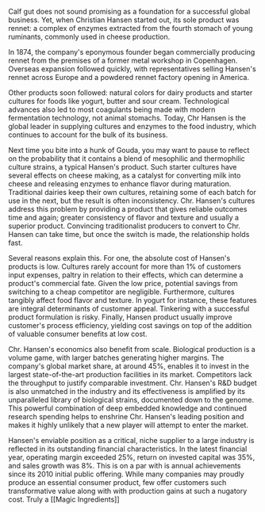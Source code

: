 Calf gut does not sound promising as a foundation for a successful global business. Yet, when Christian Hansen started out, its sole product was rennet: a complex of enzymes extracted from the fourth stomach of young ruminants, commonly used in cheese production.

In 1874, the company's eponymous founder began commercially producing rennet from the premises of a former metal workshop in Copenhagen. Overseas expansion followed quickly, with representatives selling Hansen's rennet across Europe and a powdered rennet factory opening in America.

Other products soon followed: natural colors for dairy products and starter cultures for foods like yogurt, butter and sour cream. Technological advances also led to most coagulants being made with modern fermentation technology, not animal stomachs. Today, Chr Hansen is the global leader in supplying cultures and enzymes to the food industry, which continues to account for the bulk of its business. 

Next time you bite into a hunk of Gouda, you may want to pause to reflect on the probability that it contains a blend of mesophilic and thermophilic culture strains, a typical Hansen's product. Such starter cultures have several effects on cheese making, as a catalyst for converting milk into cheese and releasing enzymes to enhance flavor during maturation. Traditional dairies keep their own cultures, retaining some of each batch for use in the next, but the result is often inconsistency. Chr. Hansen's cultures address this problem by providing a product that gives reliable outcomes time and again; greater consistency of flavor and texture and usually a superior product. Convincing traditionalist producers to convert to Chr. Hansen can take time, but once the switch is made, the relationship holds fast.

Several reasons explain this. For one, the absolute cost of Hansen's products is low.  Cultures rarely account for more than 1% of customers input expenses, paltry in relation to their effects, which can determine a product's commercial fate. Given the low price, potential savings from switching to a cheap competitor are negligible. Furthermore, cultures tangibly affect food flavor and texture. In yogurt for instance, these features are integral determinants of customer appeal. Tinkering with a successful product formulation is risky. Finally, Hansen product usually improve customer's process efficiency, yielding cost savings on top of the addition of valuable consumer benefits at low cost.

Chr. Hansen's economics also benefit from scale. Biological production is a volume game, with larger batches generating higher margins. The company's global market share, at around 45%, enables it to invest in the largest state-of-the-art production facilities in its market. Competitors lack the throughput to justify comparable investment.  Chr. Hansen's R&D budget is also unmatched in the industry and its effectiveness is amplified by its unparalleled library of biological strains, documented down to the genome. This powerful combination of deep embedded knowledge and continued research spending helps to enshrine Chr. Hansen's leading position and makes it highly unlikely that a new player will attempt to enter the market. 

Hansen's enviable position as a critical, niche supplier to a large industry is reflected in its outstanding financial characteristics. In the latest financial year, operating margin exceeded 25%, return on invested capital was 35%, and sales growth was 8%. This is on a par with is annual achievements since its 2010 initial public offering.  While many companies may proudly produce an essential consumer product, few offer customers such transformative value along with with production gains at such a nugatory cost. Truly a [[Magic Ingredients]]